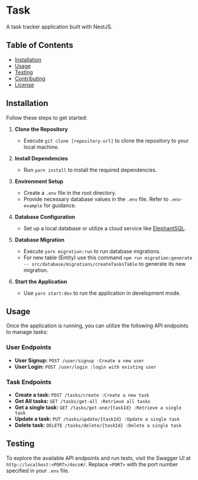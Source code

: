 # Task

A task tracker application built with NestJS.
 
## Table of Contents 

- [Installation](#installation) 
- [Usage](#usage) 
- [Testing](#testing) 
- [Contributing](#contributing) 
- [License](#license) 

## Installation 

Follow these steps to get started: 

1. **Clone the Repository**
   - Execute `git clone [repository-url]` to clone the repository to your local machine.

2. **Install Dependencies**
   - Run `yarn install` to install the required dependencies.

3. **Environment Setup**
   - Create a `.env` file in the root directory.
   - Provide necessary database values in the `.env` file. Refer to `.env-example` for guidance.
4. **Database Configuration**
   - Set up a local database or utilize a cloud service like [ElephantSQL](https://www.elephantsql.com/).

5. **Database Migration**
   - Execute `yarn migration:run` to run database migrations.
   - For new table (Entity) use this command `npm run migration:generate -- src/database/migrations/createTasksTable` to generate its new migration.

6. **Start the Application**
   - Use `yarn start:dev` to run the application in development mode.

## Usage

Once the application is running, you can utilize the following API endpoints to manage tasks:

### User Endpoints
- **User Signup:** `POST /user/signup :Create a new user`
- **User Login:** `POST /user/login :login with existing user`


### Task Endpoints
- **Create a task:** `POST /tasks/create :Create a new task`
- **Get All tasks:** `GET /tasks/get-all :Retrieve all tasks`
- **Get a single task:** `GET /tasks/get-one/{taskId} :Retrieve a single task`
- **Update a task:** `PUT /tasks/update/{taskId} :Update a single task`
- **Delete task:** `DELETE /tasks/delete/{taskId} :Delete a single task`

## Testing

To explore the available API endpoints and run tests, visit the Swagger UI at `http://localhost:<PORT>/docs#/`. Replace `<PORT>` with the port number specified in your `.env` file.







